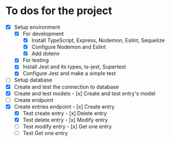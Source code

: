 # To dos for the project

- [x] Setup environment
  - [x] For development
    - [x] Install TypeScript, Express, Nodemon, Eslint, Sequelize
    - [x]  Configure Nodemon and Eslint
    - [x]  Add dotenv
  - [x]  For testing
    - [x]  Install Jest and its types, ts-jest, Supertest
    - [x]  Configure Jest and make a simple test
- [ ]  Setup database
  - [x]  Create and test the connection to database
  - [x]  Create and test models
    - [x]  Create and test entry's model
- [ ]  Create endpoint
  - [x]  Create entries endpoint
    - [x]  Create entry
      - [x]  Test create entry
    - [x]  Delete entry
      - [x]  Test delete entry
    - [x]  Modify entry
      - [ ]  Test modify entry
    - [x]  Get one entry
      - [ ]  Test Get one entry
